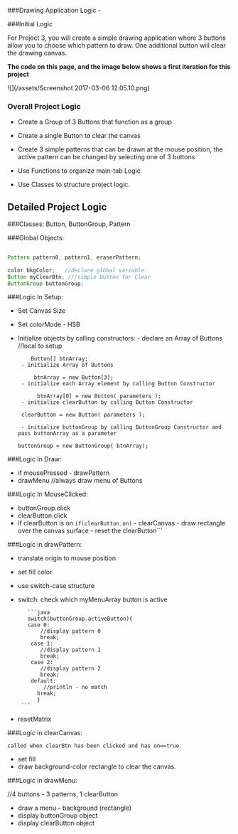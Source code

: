 ###Drawing Application Logic - 

###Initial Logic

For Project 3, you will create a simple drawing application where 3 buttons allow you to choose which pattern to draw. One additional button will clear the drawing canvas.  

**The code on this page, and the image below shows a first iteration for this project**


![](/assets/Screenshot 2017-03-06 12.05.10.png)

### Overall Project Logic


- Create a Group of 3 Buttons that function as a group

- Create a single Button to clear the canvas

- Create 3 simple patterns that can be drawn at the mouse position, the active pattern can be changed by selecting one of 3 buttons

- Use Functions to organize main-tab Logic
- Use Classes to structure project logic.

## Detailed Project Logic

###Classes:  Button, ButtonGroup, Pattern
    
###Global Objects:



```java
  
Pattern pattern0, pattern1, eraserPattern;

color bkgColor;   //declare global variable
Button myClearBtn; ///simple Button for Clear
ButtonGroup buttonGroup; 

```

    
    
###Logic In Setup:  

- Set Canvas Size
- Set colorMode - HSB
- Initialize objects by calling constructors:
       - declare an Array of Buttons //local to setup
       
          Button[] btnArray; 
       - initialize Array of Buttons
       
           btnArray = new Button[3]; 
       - initialize each Array element by calling Button Constructor
           
            btnArray[0] = new Button( parameters ); 
       - initialize clearButton by calling Button Constructor
       
       clearButton = new Button( parameters ); 
       
       - initialize buttonGroup by calling ButtonGroup Constructor and pass buttonArray as a parameter
       
      buttonGroup = new ButtonGroup( btnArray); 
    
###Logic In Draw:
- if mousePressed
        - drawPattern
- drawMenu //always draw menu of Buttons
    
###Logic In MouseClicked:
    
- buttonGroup.click
- clearButton.click
- if clearButton is on ```if(clearButton.on)```
       - clearCanvas - draw rectangle over the canvas surface
       - reset the clearButton```
 
###Logic in drawPattern:
- translate origin to mouse position
- set fill color
- use switch-case structure
- switch: check which myMenuArray button is active
         
         ```java
         switch(buttonGroup.activeButton){
         case 0:
             //display pattern 0
             break;
          case 1:
             //display pattern 1
             break;
          case 2:
             //display pattern 2
             break;
          default:
              //println - no match
            break;
            }
       ```
       
- resetMatrix
          
          
 ###Logic in clearCanvas:
 
    called when clearBtn has been clicked and has on==true
    
 - set fill
 - draw background-color rectangle to clear the canvas.
 
 ###Logic in drawMenu: 
 
 //4 buttons - 3 patterns, 1 clearButton
-  draw a menu - background (rectangle)
-  display buttonGroup object
-  display clearButton object 
    
     
 
   
 